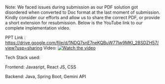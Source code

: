Note: We faced issues during submission as our PDF solution got disordered when converted to Doc format at the last moment of submission. Kindly consider our efforts and allow us to share the correct PDF, or provide a short extension for resubmission. Below is the YouTube link to our complete implementation video.

PPT Link : https://drive.google.com/file/d/1NDQ7snE7neKQBuW77lw9MKI_2BSDZH57/view?usp=sharing
Video:
[![Watch the video](https://img.youtube.com/vi/UDczltlMFa4/0.jpg)](https://www.youtube.com/watch?v=UDczltlMFa4)

Tech Stack used:

Frontend: Javasript, React JS, CSS

Backend: Java, Spring Boot,
Gemini API

